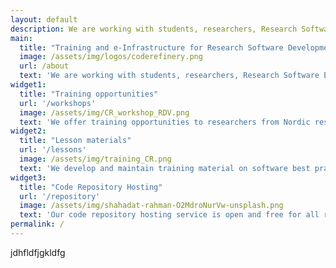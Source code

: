```yaml
---
layout: default
description: We are working with students, researchers, Research Software Engineers from all disciplines and national e-infrastructure partners to advance FAIRness of Software management and development practices so that research groups can collaboratively develop, review, discuss, test, share and reuse their codes.
main:
  title: "Training and e-Infrastructure for Research Software Development"
  image: /assets/img/logos/coderefinery.png
  url: /about
  text: 'We are working with students, researchers, Research Software Engineers from all disciplines and national e-infrastructure partners to advance FAIRness of Software management and development practices so that research groups can collaboratively develop, review, discuss, test, share and reuse their codes.'
widget1:
  title: "Training opportunities"
  url: '/workshops'
  image: /assets/img/CR_workshop_RDV.png
  text: 'We offer training opportunities to researchers from Nordic research groups and projects to learn basic-to-advanced research computing skills and become confident in using state-of-the-art tools and practices from modern collaborative software engineering.'
widget2:
  title: "Lesson materials"
  url: '/lessons'
  image: /assets/img/training_CR.png
  text: 'We develop and maintain training material on software best practices for researchers that already write code. Our material addresses all academic disciplines and tries to be as programming language-independent as possible.'
widget3:
  title: "Code Repository Hosting"
  url: '/repository'
  image: /assets/img/shahadat-rahman-O2MdroNurVw-unsplash.png
  text: 'Our code repository hosting service is open and free for all researchers based in Nordic universities and research institutes. Please contact us if you would like to use these services.'
permalink: /
---
```


jdhfldfjgkldfg
